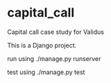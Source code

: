 # capital_call
Capital call case study for Validus

This is a Django project.

run using ./manage.py runserver <port>

test using ./manage.py test

